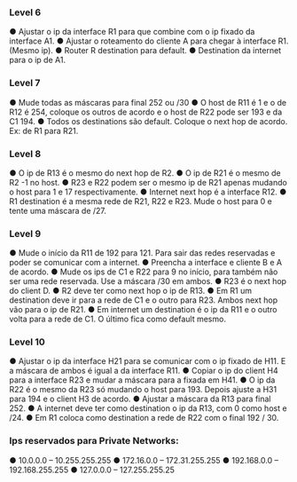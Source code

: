 ### Level 6
● Ajustar o ip da interface R1 para que combine com o ip fixado da interface A1.
● Ajustar o roteamento do cliente A para chegar à interface R1. (Mesmo ip).
● Router R destination para default.
● Destination da internet para o ip de A1.

### Level 7
● Mude todas as máscaras para final 252 ou /30
● O host de R11 é 1 e o de R12 é 254, coloque os outros de acordo e o host de R22 pode ser 193
e da C1 194.
● Todos os destinations são default. Coloque o next hop de acordo. Ex: de R1 para R21.

### Level 8
● O ip de R13 é o mesmo do next hop de R2.
● O ip de R21 é o mesmo de R2 -1 no host.
● R23 e R22 podem ser o mesmo ip de R21 apenas mudando o host para 1 e 17
respectivamente.
● Internet next hop é a interface R12.
● R1 destination é a mesma rede de R21, R22 e R23. Mude o host para 0 e tente uma máscara
de /27.

### Level 9
● Mude o início da R11 de 192 para 121. Para sair das redes reservadas e poder se comunicar
com a internet.
● Preencha a interface e cliente B e A de acordo.
● Mude os ips de C1 e R22 para 9 no início, para também não ser uma rede reservada. Use a
máscara /30 em ambos.
● R23 é o next hop do client D.
● R2 deve ter como next hop o ip de R13.
● Em R1 um destination deve ir para a rede de C1 e o outro para R23. Ambos next hop vão para
o ip de R21.
● Em internet um destination é o ip da R11 e o outro volta para a rede de C1. O último fica
como default mesmo.

### Level 10
● Ajustar o ip da interface H21 para se comunicar com o ip fixado de H11. E a máscara de ambos
é igual a da interface R11.
● Copiar o ip do client H4 para a interface R23 e mudar a máscara para a fixada em H41.
● O ip da R22 é o mesmo da R23 só mudando o host para 193. Depois ajuste a H31 para 194 e o
client H3 de acordo.
● Ajustar a máscara da R13 para final 252.
● A internet deve ter como destination o ip da R13, com 0 como host e /24.
● Em R1 coloca como destination a rede de R22 com o final 192 / 30.

### Ips reservados para Private Networks:
● 10.0.0.0 – 10.255.255.255
● 172.16.0.0 – 172.31.255.255
● 192.168.0.0 – 192.168.255.255
● 127.0.0.0 – 127.255.255.25
